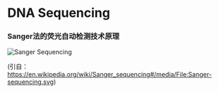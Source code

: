 # DNA Sequencing

### Sanger法的荧光自动检测技术原理
![Sanger Sequencing](https://raw.githubusercontent.com/adong77/bigbook/master/Images/book/Sanger-sequencing.svg)

(引自：https://en.wikipedia.org/wiki/Sanger_sequencing#/media/File:Sanger-sequencing.svg)
